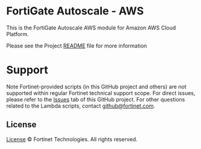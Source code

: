 # FortiGate Autoscale - AWS

This is the FortiGate Autoscale AWS module for Amazon AWS Cloud Platform.

Please see the Project [README](../README.md) file for more information

# Support
Note Fortinet-provided scripts (in this GitHub project and others) are not supported within regular Fortinet technical support scope.
For direct issues, please refer to the [Issues](https://github.com/fortinet/fortigate-autoscale/issues) tab of this GitHub project.
For other questions related to the Lambda scripts, contact [github@fortinet.com](mailto:github@fortinet.com).

## License
[License](../LICENSE) © Fortinet Technologies. All rights reserved.